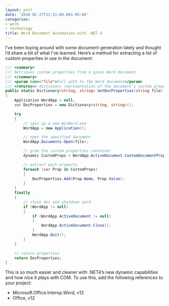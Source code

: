 ```yaml
---
layout: post
date: '2010-02-27T11:31:00.001-05:00'
categories:
- work
- technology
title: Word Document Automation with .NET 4
---
```



I’ve been toying around with some document generation lately and thought I’d share a bit of what I’ve learned. Here’s a method for extracting a list of custom properties in use in the document:  
```cs
/// <summary>
/// Retrieves custom properties from a given Word document
/// </summary>
/// <param name="file">Full path to the Word document</param>
/// <returns>A dictionary representation of the document's custom properties</returns>
public static Dictionary<string, string> GetDocProperties(string file)
{
    Application WordApp = null;
    var DocProperties = new Dictionary<string, string>();

    try
    {
        // spin up a new WinWord.exe
        WordApp = new Application();

        // open the specified document
        WordApp.Documents.Open(file);

        // grab the custom properties container
        dynamic CustomProps = WordApp.ActiveDocument.CustomDocumentProperties;

        // extract each property
        foreach (var Prop in CustomProps)
        {
            DocProperties.Add(Prop.Name, Prop.Value);
        }
    }
    finally
    {
        // close doc and shutdown word
        if (WordApp != null)
        {
            if (WordApp.ActiveDocument != null)
            {
                WordApp.ActiveDocument.Close();
            }
            WordApp.Quit();
        }
    }

    // return properties
    return DocProperties;
}
```



This is so much easier and cleaner with .NET4’s new dynamic capabilities and how nice it plays with COM. To use this, add the following references to your project:

<ul>
  <li>Microsoft.Office.Interop.Word, v12 </li>

  <li>Office, v12 </li>
</ul>